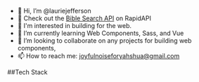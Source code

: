 - 👋 Hi, I’m @lauriejefferson
- :eyes: Check out the [Bible Search API](https://rapidapi.com/ljdatasci/api/bible-search) on RapidAPI
- 👀 I'm interested in building for the web.
- 🌱 I’m currently learning Web Components, Sass, and Vue
- 💞️ I’m looking to collaborate on any projects for building web components,
- 📫 How to reach me: joyfulnoiseforyahshua@gmail.com

##Tech Stack

<!---
lauriejefferson/lauriejefferson is a ✨ special ✨ repository because its `README.md` (this file) appears on your GitHub profile.
You can click the Preview link to take a look at your changes.
--->
